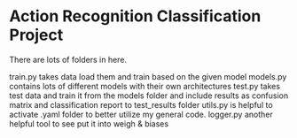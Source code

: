 # Action Recognition Classification Project
There are lots of folders in here.

train.py takes data load them and train based on the given model
models.py contains lots of different models with their own architectures
test.py takes test data and train it from the models folder and include results as confusion matrix and classification report to test_results folder
utils.py is helpful to activate .yaml folder to better utilize my general code.
logger.py another helpful tool to see put it into weigh & biases
